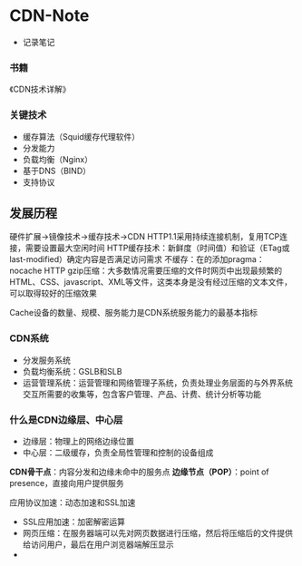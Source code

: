 # CDN-Note
- 记录笔记

### 书籍
《CDN技术详解》


### 关键技术
- 缓存算法（Squid缓存代理软件）
- 分发能力
- 负载均衡（Nginx）
- 基于DNS（BIND）
- 支持协议

## 发展历程
硬件扩展->镜像技术->缓存技术->CDN
HTTP1.1采用持续连接机制，复用TCP连接，需要设置最大空闲时间
HTTP缓存技术：新鲜度（时间值）和验证（ETag或last-modified）确定内容是否满足访问需求
不缓存：在<head>的<meta>添加pragma：nocache
HTTP gzip压缩：大多数情况需要压缩的文件时网页中出现最频繁的HTML、CSS、javascript、XML等文件，这类本身是没有经过压缩的文本文件，可以取得较好的压缩效果

Cache设备的数量、规模、服务能力是CDN系统服务能力的最基本指标

### CDN系统
- 分发服务系统
- 负载均衡系统：GSLB和SLB
- 运营管理系统：运营管理和网络管理子系统，负责处理业务层面的与外界系统交互所需要的收集等，包含客户管理、产品、计费、统计分析等功能

### 什么是CDN边缘层、中心层
- 边缘层：物理上的网络边缘位置
- 中心层：二级缓存，负责全局性管理和控制的设备组成

**CDN骨干点**：内容分发和边缘未命中的服务点
**边缘节点（POP）**：point of presence，直接向用户提供服务

应用协议加速：动态加速和SSL加速
- SSL应用加速：加密解密运算
- 网页压缩：在服务器端可以先对网页数据进行压缩，然后将压缩后的文件提供给访问用户，最后在用户浏览器端解压显示
- 
